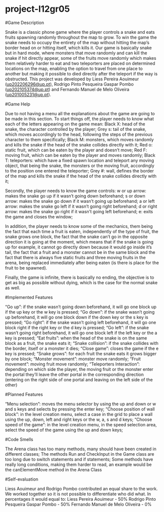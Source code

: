 # project-l12gr05

#Game Description

Snake is a classic phone game where the player controls a snake and eats fruits spawning randomly throughout the map to grow. To win the game the snake needs to occupy the entirety of the map without hitting the map’s border head on or hitting itself, which kills it.
Our game is basically snake but in hard mode, where monsters that move randomly and can kill the snake if hit directly appear, some of the fruits move randomly which makes them relatively harder to eat and two teleporters are placed on determined locations on the map, enabling the option to travel from one place to another but making it possible to died directly after the teleport if the way is obstructed.
	This project was developed by Liess Pereira Aouimeur (up202206296@up.pt), Rodrigo Pinto Pesqueira Gaspar Pombo (up202105374@up.pt) and Fernando Manuel de Melo Oliveira (up201005231@up.pt).

#Game Help

Due to not having a menu all the explanations about the game are going to be made in this section. To start things off, the player needs to know what each of the letters appearing on the game mean:
Black X: head of the snake, the character controlled by the player;
Grey s: tail of the snake, which moves accordingly to the head, following the steps of the previous character to them specifically;
Black M: monsters, which moves randomly and kills the snake if the head of the snake collides directly  with it;
Red o: static fruit, which can be eaten by the player and doesn’t move;
Red F: moving fruit, which can be eaten by the player and moves randomly;
Black T: teleporters: which have a fixed spawn location and teleport any moving object, that being the snake, the monsters or the moving fruit, accordingly to the position one entered the teleporter;
Grey #: wall, defines the border of the map and kills the snake if the head of the snake collides directly with it;

Secondly, the player needs to know the game controls:
w or up arrow: makes the snake go up if it wasn’t going down beforehand;
s or down arrow: makes the snake go down if it wasn’t going up beforehand;
a or left arrow: makes the snake go left if it wasn’t going right beforehand;
d or right arrow: makes the snake go right if it wasn’t going left beforehand;
e: exits the game and closes the window;


In addition, the player needs to know some of the mechanics, them being the fact that each time a fruit is eaten, independently of the type of fruit, the snake grows one block, the fact that the snake can’t go in the opposite direction it is going at the moment, which means that if the snake is going up for example, it cannot go directly down because it would go inside it’s tail, the fact that a fruit and a monster cannot be in the same block and the fact that there is always five static fruits and three moving fruits in the arena, being replaced immediately after being eaten (is there is place for the fruit to be spawned).

Finally, the game is infinite, there is basically no ending, the objective is to get as big as possible without dying, which is the case for the normal snake as well.


#Implemented Features

“Go up”: if the snake wasn’t going down beforehand, it will go one block up if the up key or the w key is pressed; 
“Go down”: if the snake wasn’t going up beforehand, it will go one block down if the down key or the s key is pressed;
“Go right”: if the snake wasn’t going left beforehand, it will go one block right if the right key or the d key is pressed;
“Go left”: if the snake wasn’t going right beforehand, it will go one block left if the left key or the a key is pressed;
“Eat fruits”: when the head of the snake is on the same block as a fruit, the snake eats it;
“Snake collision”: if the snake collides with the border, itself or a monster it dies; 
“Close game”: closes the game if the e key is pressed; 
“Snake grows”: for each fruit the snake eats it grows bigger by one block;
“Monster movement”: monster move randomly;
“Fruit movement”: moving fruit move randomly;
“Teleporters Interaction”: depending on which side the player, the moving fruit or the monster enter the portal they’ll leave the other portal in the corresponding direction (entering on the right side of one portal and leaving on the left side of the other)


#Planned Features

“Menu selection”: moves the menu selector by using the up and down or w and s keys and selects by pressing the enter key;
“Choose position of wall block”: in the level creation menu, select a case in the grid to place a wall using the up, down, left and right keys or the w, a, s and d keys;
“Choose speed of the game”: in the level creation menu, in the speed selection area, select the speed of the game using the up and down keys;

#Code Smells

The Arena class has too many methods, many should have been created in different classes;
The methods Run and CheckInput in the Game class are too long due to switch statements and if statements;
Some methods have really long conditions, making them harder to read, an example would be the canElementMove method in the Arena Class





#Self-evaluation

Liess Aouimeur and Rodrigo Pombo contributed an equal share to the work. We worked together so it is not possible to differentiate who did what. In percentages it would equal to:
Liess Pereira Aouimeur - 50%
Rodrigo Pinto Pesqueira Gaspar Pombo - 50%
Fernando Manuel de Melo Oliveira - 0%

